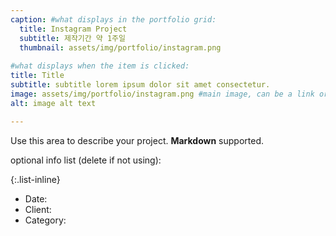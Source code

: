 ```yaml
---
caption: #what displays in the portfolio grid:
  title: Instagram Project
  subtitle: 제작기간 약 1주일
  thumbnail: assets/img/portfolio/instagram.png
  
#what displays when the item is clicked:
title: Title
subtitle: subtitle lorem ipsum dolor sit amet consectetur.
image: assets/img/portfolio/instagram.png #main image, can be a link or a file in assets/img/portfolio
alt: image alt text

---
```

Use this area to describe your project. **Markdown** supported.

optional info list (delete if not using):

{:.list-inline} 
- Date: 
- Client: 
- Category: 

